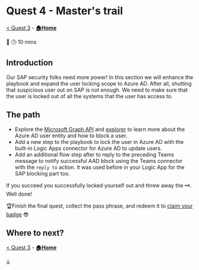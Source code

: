 # Quest 4 - Master's trail

[< Quest 3](quest3.md) - **[🏠Home](../README.md)**

🌟
🕒 10 mins

## Introduction

Our SAP security folks need more power! In this section we will enhance the playbook and expand the user locking scope to Azure AD. After all, shutting that suspicious user out on SAP is not enough. We need to make sure that the user is locked out of all the systems that the user has access to.

## The path

- Explore the [Microsoft Graph API](https://learn.microsoft.com/graph/api/user-update?view=graph-rest-1.0&tabs=http) and [explorer](https://developer.microsoft.com/graph/graph-explorer) to learn more about the Azure AD user entity and how to block a user.
- Add a new step to the playbook to lock the user in Azure AD with the built-in Logic Apps connector for Azure AD to update users.
- Add an additional flow step after to reply to the preceding Teams message to notify successful AAD block using the Teams connector with the `reply to` action. It was used before in your Logic App for the SAP blocking part too.

If you succeed you successfully locked yourself out and threw away the 🗝️. Well done!

🏆Finish the final quest, collect the pass phrase, and redeem it to [claim your badge](https://webhostingforconverter.z16.web.core.windows.net/claim-reward.html) 😎

## Where to next?

[< Quest 3](quest3.md) - **[🏠Home](../README.md)**

[🔝](#)
